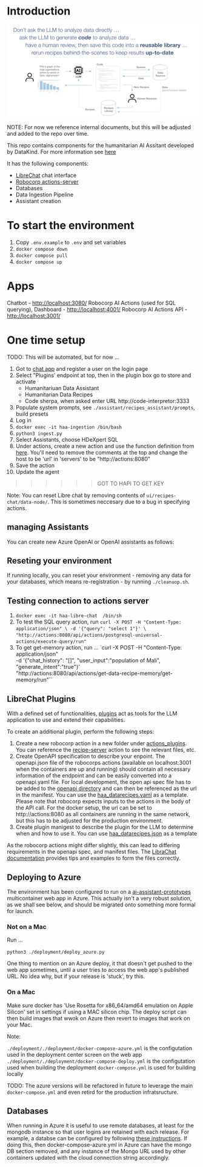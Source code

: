 # Introduction

![alt text](./assets/data-recipes-concept.png)

NOTE: For now we reference internal documents, but this will be adjusted and added to the repo over time.

This repo contains components for the humanitarian AI Assitant developed by DataKind. For more information see [here](https://datakind.atlassian.net/wiki/spaces/TT/pages/187105282/Technical+Summary)

It has the following components:

- [LibreChat](https://docs.librechat.ai/) chat interface
- [Robocorp actions-server](https://github.com/robocorp/robocorp)
- Databases
- Data Ingestion Pipeline
- Assistant creation

# To start the environment

1. Copy `.env.example` to `.env` and set variables
2. `docker compose down`
3. `docker compose pull`
4. `docker compose up`

# Apps

Chatbot - [http://localhost:3080/](http://localhost:3080/)
Robocorp AI Actions (used for SQL querying), Dashboard - [http://localhost:4001/](http://localhost:4001/)
Robocorp AI Actions API - [http://localhost:3001/](http://localhost:3001/)

# One time setup

TODO: This will be automated, but for now ...

1. Got to  [chat app](http://localhost:3080/) and register a user on the login page
2. Select "Plugins' endpoint at top, then in the plugin box go to store and activate 
   - Humanitariuan Data Assistant
   - Humanitarian Data Recipes
   - Code sherpa, when asked enter URL http://code-interpretor:3333
3. Populate system prompts, see `./assistant/recipes_assistant/prompts`, build presets
2. Log in
3. `docker exec -it haa-ingestion /bin/bash`
4. `python3 ingest.py`
5. Select Assistants, choose HDeXpert SQL
6. Under actions, create a new action and use the function definition from [here](http://localhost:4001/openapi.json). You'll need to remove the comments at the top and change the host to be 'url' in 'servers' to be "http://actions:8080"
7. Save the action
8. Update the agent

>>>>>> GOT TO HAPI TO GET KEY

Note: You can reset Libre chat by removing contents of `ui/recipes-chat/data-node/`. This is sometimes neccesary due to a bug in specifying actions.

## managing Assistants

You can create new Azure OpenAI or OpenAI assistants as follows:

<TO DO Add instructions on create_update_assistant.py and importing >

## Reseting your environment

If running locally, you can reset your environment - removing any data for your databases, which means re-registration - by running `./cleanuop.sh`.

## Testing connection to actions server

1. `docker exec -it haa-libre-chat  /bin/sh`
2. To test the SQL query action, run `curl -X POST -H "Content-Type: application/json" \
    -d '{"query": "select 1"}' \
    "http://actions:8080/api/actions/postgresql-universal-actions/execute-query/run"`
3. To get get-memory action, run ... `curl -X POST -H "Content-Type: application/json" \
    -d '{"chat_history": "[]", "user_input":"population of Mali", "generate_intent":"true"}' \
    "http://actions:8080/api/actions/get-data-recipe-memory/get-memory/run"``

## LibreChat Plugins

With a defined set of functionalities, [plugins](https://docs.librechat.ai/features/plugins/introduction.html) act as tools for the LLM application to use and extend their capabilities.

To create an additional plugin, perform the following steps:
1. Create a new robocorp action in a new folder under [actions_plugins](./actions/actions_plugins/). You can reference the [recipe-server](./actions/actions_plugins/recipe-server/) action to see the relevant files, etc. 
2. Create OpenAPI specification to describe your enpoint. The openapi.json file of the robocorps actions (available on localhost:3001 when the containers are up and running) should contain all necessary information of the endpoint and can be easily converted into a openapi.yaml file. For local development, the open api spec file has to be added to the [openapi directory](./ui/recipes-chat/tools/.well-known/openapi/) and can then be referenced as the url in the manifest. You can use the [haa_datarecipes.yaml](./ui/recipes-chat/tools/.well-known/openapi/haa_datarecipes.yaml) as a template. Please note that robocorp expects inputs to the actions in the body of the API call. For the docker setup, the url can be set to http://actions:8080 as all containers are running in the same network, but this has to be adjusted for the production environment. 
3. Create plugin manigest to describe the plugin for the LLM to determine when and how to use it. You can use [haa_datarecipes.json](./ui/recipes-chat/tools/haa_datarecipes.json) as a template 

As the robocorp actions might differ slightly, this can lead to differing requirements in the openapi spec, and manifest files. The [LibraChat documentation](https://docs.librechat.ai/features/plugins/chatgpt_plugins_openapi.html) provides tips and examples to form the files correctly. 

## Deploying to Azure

The environment has been configured to run on a [ai-assistant-prototypes](https://portal.azure.com/#@DataKindO365.onmicrosoft.com/resource/subscriptions/21fe0672-504b-4b05-b7e1-a154142c9fd4/resourceGroups/DK-DS-Prototypes/providers/Microsoft.Web/sites/ai-assistants-prototypes/appServices) multicontainer web app in Azure. This actually isn't a very robust solution, as we shall see below, and should be migrated onto something more formal for launch.

### Not on a Mac

Run ...

`python3 ./deployment/deploy_azure.py`

One thing to mention on an Azure deploy, it that doesn't get pushed to the web app sometimes, until a user tries to access the web app's published URL. No idea why, but if your release is 'stuck', try this.

### On a Mac

Make sure docker has 'Use Rosetta for x86_64/amd64 emulation on Apple Silicon' set in settings if using a MAC silicon chip. The deploy script can then build images that wwok on Azure then 
revert to images that work on your Mac.

Note: 

`./deployment/./deployment/docker-compose-azure.yml` is the configutation used in the deployment center screen on the web app
`./deployment/./deployment/docker-compose-deploy.yml` is the configutation used when building the deployment
`docker-compose.yml` is used for building locally

TODO: The azure versions will be refactored in future to leverage the main `docker-compose.yml` and even retird for the production infratsructure.

## Databases

When running in Azure it is useful to use remote databases, at least for the mongodb instance so that user logins are retained with each release. For example, a databse can be configured by following [these instructions](https://docs.librechat.ai/install/configuration/mongodb.html). If doing this, then docker-compose-azure.yml in Azure can have the mongo DB section removed, and any instance of the Mongo URL used by other containers updated with the cloud connection string accordingly.